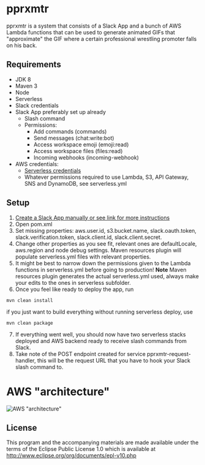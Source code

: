 
# pprxmtr
pprxmtr is a system that consists of a Slack App and a bunch of AWS Lambda functions that can be used to generate animated GIFs that "approximate" the GIF where a certain professional wrestling promoter falls on his back.

## Requirements
- JDK 8
- Maven 3
- Node
- Serverless
- Slack credentials
- Slack App preferably set up already
  - Slash command
  - Permissions:
    - Add commands (commands)
    - Send messages (chat:write:bot)
    - Access workspace emoji (emoji:read)
    - Access workspace files (files:read)
    - Incoming webhooks (incoming-webhook)
- AWS credentials:
  - [Serverless credentials](https://serverless.com/framework/docs/providers/aws/guide/credentials/)
  - Whatever permissions required to use Lambda, S3, API Gateway, SNS and DynamoDB, see serverless.yml

## Setup
1. [Create a Slack App manually or see link for more instructions](https://github.com/johnagan/serverless-slack-app)
2. Open pom.xml
3. Set missing properties: aws.user.id, s3.bucket.name, slack.oauth.token, slack.verification.token, slack.client.id, slack.client.secret.
4. Change other properties as you see fit, relevant ones are defaultLocale, aws.region and node debug settings. Maven resources plugin will populate serverless.yml files with relevant properties.
5. It might be best to narrow down the permissions given to the Lambda functions in serverless.yml before going to production! **Note** Maven resources plugin generates the actual serverless.yml used, always make your edits to the ones in serverless subfolder.
6. Once you feel like ready to deploy the app, run
```
mvn clean install
```

if you just want to build everything without running serverless deploy, use
```
mvn clean package
```
7. If everything went well, you should now have two serverless stacks deployed and AWS backend ready to receive slash commands from Slack.
8. Take note of the POST endpoint created for service pprxmtr-request-handler, this will be the request URL that you have to hook your Slack slash command to.

# AWS "architecture"
![AWS "architecture"](https://raw.githubusercontent.com/villeau/pprxmtr/master/images/Pprxmtr-AWS.png)

## License
This program and the accompanying materials are made available under the
terms of the Eclipse Public License 1.0 which is available at
http://www.eclipse.org/org/documents/epl-v10.php
